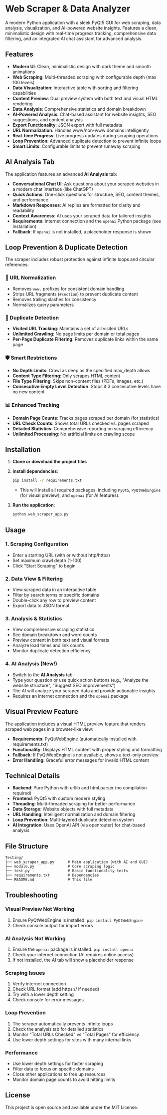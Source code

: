 # Web Scraper & Data Analyzer

A modern Python application with a sleek PyQt5 GUI for web scraping, data analysis, visualization, and AI-powered website insights. Features a clean, minimalistic design with real-time progress tracking, comprehensive data filtering, and an integrated AI chat assistant for advanced analysis.

## Features

- **Modern UI**: Clean, minimalistic design with dark theme and smooth animations
- **Web Scraping**: Multi-threaded scraping with configurable depth (max 100 levels)
- **Data Visualization**: Interactive table with sorting and filtering capabilities
- **Content Preview**: Dual preview system with both text and visual HTML rendering
- **Data Analysis**: Comprehensive statistics and domain breakdown
- **AI-Powered Analysis**: Chat-based assistant for website insights, SEO suggestions, and content analysis
- **Export Functionality**: JSON export with full metadata
- **URL Normalization**: Handles www/non-www domains intelligently
- **Real-time Progress**: Live progress updates during scraping operations
- **Loop Prevention**: Advanced duplicate detection to prevent infinite loops
- **Smart Limits**: Configurable limits to prevent runaway scraping

## AI Analysis Tab

The application features an advanced **AI Analysis** tab:

- **Conversational Chat UI**: Ask questions about your scraped websites in a modern chat interface (like ChatGPT)
- **Quick Actions**: One-click questions for structure, SEO, content themes, and performance
- **Markdown Responses**: AI replies are formatted for clarity and readability
- **Context Awareness**: AI uses your scraped data for tailored insights
- **Requirements**: Internet connection and the `openai` Python package (see Installation)
- **Fallback**: If `openai` is not installed, a placeholder response is shown

## Loop Prevention & Duplicate Detection

The scraper includes robust protection against infinite loops and circular references:

### 🔄 URL Normalization
- Removes `www.` prefixes for consistent domain handling
- Strips URL fragments (`#section`) to prevent duplicate content
- Removes trailing slashes for consistency
- Normalizes query parameters

### 🚫 Duplicate Detection
- **Visited URL Tracking**: Maintains a set of all visited URLs
- **Unlimited Crawling**: No page limits per domain or total pages
- **Per-Page Duplicate Filtering**: Removes duplicate links within the same page

### 🛡️ Smart Restrictions
- **No Depth Limits**: Crawl as deep as the specified max_depth allows
- **Content Type Filtering**: Only scrapes HTML content
- **File Type Filtering**: Skips non-content files (PDFs, images, etc.)
- **Consecutive Empty Level Detection**: Stops if 3 consecutive levels have no new content

### 📊 Enhanced Tracking
- **Domain Page Counts**: Tracks pages scraped per domain (for statistics)
- **URL Check Counts**: Shows total URLs checked vs. pages scraped
- **Detailed Statistics**: Comprehensive reporting on scraping efficiency
- **Unlimited Processing**: No artificial limits on crawling scope

## Installation

1. **Clone or download the project files**

2. **Install dependencies**:
   ```bash
   pip install -r requirements.txt
   ```
   - This will install all required packages, including `PyQt5`, `PyQtWebEngine` (for visual preview), and `openai` (for AI features).

3. **Run the application**:
   ```bash
   python web_scraper_app.py
   ```

## Usage

### 1. Scraping Configuration
- Enter a starting URL (with or without http/https)
- Set maximum crawl depth (1-100)
- Click "Start Scraping" to begin

### 2. Data View & Filtering
- View scraped data in an interactive table
- Filter by search terms or specific domains
- Double-click any row to preview content
- Export data to JSON format

### 3. Analysis & Statistics
- View comprehensive scraping statistics
- See domain breakdown and word counts
- Preview content in both text and visual formats
- Analyze load times and link counts
- Monitor duplicate detection efficiency

### 4. AI Analysis (New!)
- Switch to the **AI Analysis** tab
- Type your question or use quick action buttons (e.g., "Analyze the website structure", "Suggest SEO improvements")
- The AI will analyze your scraped data and provide actionable insights
- Requires an internet connection and the `openai` package

## Visual Preview Feature

The application includes a visual HTML preview feature that renders scraped web pages in a browser-like view:

- **Requirements**: PyQtWebEngine (automatically installed with requirements.txt)
- **Functionality**: Displays HTML content with proper styling and formatting
- **Fallback**: If PyQtWebEngine is not available, shows a text-only preview
- **Error Handling**: Graceful error messages for invalid HTML content

## Technical Details

- **Backend**: Pure Python with urllib and html.parser (no compilation required)
- **Frontend**: PyQt5 with custom modern styling
- **Threading**: Multi-threaded scraping for better performance
- **Data Storage**: Website objects with full metadata
- **URL Handling**: Intelligent normalization and domain filtering
- **Loop Prevention**: Multi-layered duplicate detection system
- **AI Integration**: Uses OpenAI API (via openrouter) for chat-based analysis

## File Structure

```
Testing/
├── web_scraper_app.py      # Main application (with AI and GUI)
├── module.py               # Core scraping logic
├── test.py                 # Basic functionality tests
├── requirements.txt        # Dependencies
└── README.md               # This file
```

## Troubleshooting

### Visual Preview Not Working
1. Ensure PyQtWebEngine is installed: `pip install PyQtWebEngine`
2. Check console output for import errors

### AI Analysis Not Working
1. Ensure the `openai` package is installed: `pip install openai`
2. Check your internet connection (AI requires online access)
3. If not installed, the AI tab will show a placeholder response

### Scraping Issues
1. Verify internet connection
2. Check URL format (add https:// if needed)
3. Try with a lower depth setting
4. Check console for error messages

### Loop Prevention
1. The scraper automatically prevents infinite loops
2. Check the analysis tab for detailed statistics
3. Monitor "Total URLs Checked" vs "Total Pages" for efficiency
4. Use lower depth settings for sites with many internal links

### Performance
- Use lower depth settings for faster scraping
- Filter data to focus on specific domains
- Close other applications to free up resources
- Monitor domain page counts to avoid hitting limits

## License

This project is open source and available under the MIT License. 